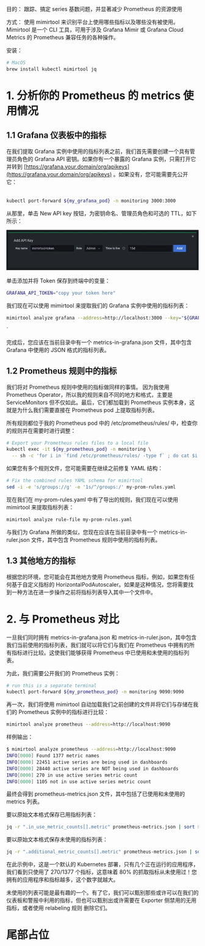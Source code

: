 目的： 跟踪、搞定 series 基数问题，并显著减少 Prometheus 的资源使用

方式： 使用 mimirtool 来识别平台上使用哪些指标以及哪些没有被使用。Mimirtool 是一个 CLI 工具，可用于涉及 Grafana Mimir 或 Grafana Cloud Metrics 的 Prometheus 兼容任务的各种操作。

安装：

```sh
# MacOS
brew install kubectl mimirtool jq
```

#

# 1. 分析你的 Prometheus 的 metrics 使用情况

## 1.1 Grafana 仪表板中的指标

在我们提取 Grafana 实例中使用的指标列表之前，我们首先需要创建一个具有管理员角色的 Grafana API 密钥。如果你有一个暴露的 Grafana 实例，只需打开它并转到 [https://grafana.your.domain/org/apikeys](https://grafana.your.domain/org/apikeys) 。如果没有，您可能需要先公开它：

```bash

kubectl port-forward ${my_grafana_pod} -n monitoring 3000:3000
```

从那里，单击 New API key 按钮，为密钥命名、管理员角色和可选的 TTL，如下所示：

![](创建一个访问grafana的api密钥.png)

单击添加并将 Token 保存到终端中的变量：

```bash
GRAFANA_API_TOKEN="copy your token here"
```

我们现在可以使用 mimirtool 来提取我们的 Grafana 实例中使用的指标列表：

```bash
mimirtool analyze grafana --address=http://localhost:3000 --key="${GRAFANA_API_TOKEN}"
```

`

完成后，您应该在当前目录中有一个 metrics-in-grafana.json 文件，其中包含 Grafana 中使用的 JSON 格式的指标列表。

## 1.2 Prometheus 规则中的指标

我们将对 Prometheus 规则中使用的指标做同样的事情。 因为我使用 Prometheus Operator，所以我的规则来自不同的地方和格式，主要是 ServiceMonitors 但不仅如此。最后，它们都加载到 Prometheus 实例本身，这就是为什么我们需要直接在 Prometheus pod 上提取指标列表。

所有规则都位于我的 Prometheus pod 中的 /etc/prometheus/rules/ 中，检查你的规则并在需要时进行调整：

```bash
# Export your Prometheus rules files to a local file
kubectl exec -it ${my_prometheus_pod} -n monitoring \
  -- sh -c 'for i in `find /etc/prometheus/rules/ -type f` ; do cat $i ; done' > my-prom-rules.yaml
 ```

如果您有多个规则文件，您可能需要在继续之前修复 YAML 结构：

```bash
# Fix the combined rules YAML schema for mimirtool
sed -i -e 's/groups://g' -e '1s/^/groups:/' my-prom-rules.yaml
```

现在我们在 my-prom-rules.yaml 中有了导出的规则，我们现在可以使用 mimirtool 来提取指标列表：

```bash
mimirtool analyze rule-file my-prom-rules.yaml
```

与我们为 Grafana 所做的类似，您现在应该在当前目录中有一个 metrics-in-ruler.json 文件，其中包含 Prometheus 规则中使用的指标列表。

## 1.3 其他地方的指标

根据您的环境，您可能会在其他地方使用 Prometheus 指标，例如，如果您有任何基于自定义指标的 Horizo​​ntalPodAutoscaler。如果是这种情况，您将需要找到一种方法在进一步操作之前将指标列表导入其中一个文件中。

# 2. 与 Prometheus 对比

一旦我们同时拥有 metrics-in-grafana.json 和 metrics-in-ruler.json，其中包含我们当前使用的指标列表，我们就可以将它们与我们在 Prometheus 中拥有的所有指标进行比较。这使我们能够获得 Prometheus 中已使用和未使用的指标列表。

为此，我们需要公开我们的 Prometheus 实例：

```bash
# run this is a separate terminal
kubectl port-forward ${my_prometheus_pod} -n monitoring 9090:9090
```

再一次，我们将使用 mimirtool 自动加载我们之前创建的文件并将它们与存储在我们的 Prometheus 实例中的指标进行比较：

```bash
mimirtool analyze prometheus --address=http://localhost:9090
```

样例输出：

```bash
$ mimirtool analyze prometheus --address=http://localhost:9090
INFO[0000] Found 1377 metric names
INFO[0000] 22451 active series are being used in dashboards
INFO[0000] 28440 active series are NOT being used in dashboards
INFO[0000] 270 in use active series metric count
INFO[0000] 1105 not in use active series metric count
```

最终会得到 prometheus-metrics.json 文件，其中包括了已使用和未使用的 metrics 列表。

要以原始文本格式保存已用指标列表：

```bash
jq -r ".in_use_metric_counts[].metric" prometheus-metrics.json | sort > used_metrics.txt
```

要以原始文本格式保存未使用的指标列表：

```bash
jq -r ".additional_metric_counts[].metric" prometheus-metrics.json | sort > unused_metrics.txt
```

在此示例中，这是一个默认的 Kubernetes 部署，只有几个正在运行的应用程序，我们看到只使用了 270/1377 个指标，这意味着 80% 的抓取指标从未使用过！您拥有的应用程序和指标越多，这个数字就越大。

未使用的列表可能是最有趣的一个。有了它，我们可以甄别那些或许可以在我们的仪表板和警报中利用的指标，但也可以甄别出或许需要在 Exporter 侧禁用的无用指标，或者使用 relabeling 规则 删除它们。

























# 尾部占位

